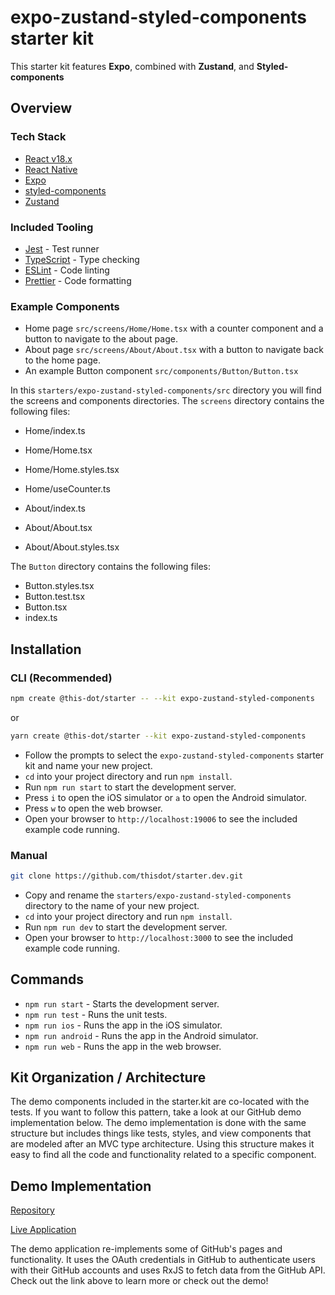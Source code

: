 # expo-zustand-styled-components starter kit

This starter kit features **Expo**, combined with **Zustand**, and **Styled-components**

## Overview

### Tech Stack

- [React v18.x](https://reactjs.org)
- [React Native](https://reactnative.dev/)
- [Expo](https://expo.dev/)
- [styled-components](https://styled-components.com/)
- [Zustand](https://github.com/pmndrs/zustand)

### Included Tooling

- [Jest](https://jestjs.io/) - Test runner
- [TypeScript](https://www.typescriptlang.org/) - Type checking
- [ESLint](https://eslint.org/) - Code linting
- [Prettier](https://prettier.io/) - Code formatting

### Example Components

- Home page `src/screens/Home/Home.tsx` with a counter component and a button to navigate to the about page.
- About page `src/screens/About/About.tsx` with a button to navigate back to the home page.
- An example Button component `src/components/Button/Button.tsx`

In this `starters/expo-zustand-styled-components/src` directory you will find the screens and components directories. The `screens` directory contains the following files:

- Home/index.ts
- Home/Home.tsx
- Home/Home.styles.tsx
- Home/useCounter.ts

- About/index.ts
- About/About.tsx
- About/About.styles.tsx

The `Button` directory contains the following files:

- Button.styles.tsx
- Button.test.tsx
- Button.tsx
- index.ts

## Installation

### CLI (Recommended)

```bash
npm create @this-dot/starter -- --kit expo-zustand-styled-components
```

or

```bash
yarn create @this-dot/starter --kit expo-zustand-styled-components
```

- Follow the prompts to select the `expo-zustand-styled-components` starter kit and name your new project.
- `cd` into your project directory and run `npm install`.
- Run `npm run start` to start the development server.
- Press `i` to open the iOS simulator or `a` to open the Android simulator.
- Press `w` to open the web browser.
- Open your browser to `http://localhost:19006` to see the included example code running.

### Manual

```bash
git clone https://github.com/thisdot/starter.dev.git
```

- Copy and rename the `starters/expo-zustand-styled-components` directory to the name of your new project.
- `cd` into your project directory and run `npm install`.
- Run `npm run dev` to start the development server.
- Open your browser to `http://localhost:3000` to see the included example code running.

## Commands

- `npm run start` - Starts the development server.
- `npm run test` - Runs the unit tests.
- `npm run ios` - Runs the app in the iOS simulator.
- `npm run android` - Runs the app in the Android simulator.
- `npm run web` - Runs the app in the web browser.

## Kit Organization / Architecture

The demo components included in the starter.kit are co-located with the tests. If you want to follow this pattern, take a look at our GitHub demo implementation below. The demo implementation is done with the same structure but includes things like tests, styles, and view components that are modeled after an MVC type architecture. Using this structure makes it easy to find all the code and functionality related to a specific component.

## Demo Implementation

[Repository](https://github.com/thisdot/starter.dev-github-showcases/tree/main/expo-zustand-styled-components)

[Live Application](https://expo-zustand-styled-components.starter.dev/)

The demo application re-implements some of GitHub's pages and functionality. It uses the OAuth credentials in GitHub to authenticate users with their GitHub accounts and uses RxJS to fetch data from the GitHub API. Check out the link above to learn more or check out the demo!

